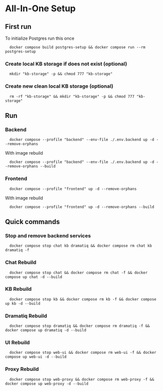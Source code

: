 # All-In-One Setup

## First run
To initialize Postgres run this once
```shell
  docker compose build postgres-setup && docker compose run --rm postgres-setup
```


### Create local KB storage if does not exist (optional)
```shell
  mkdir "kb-storage" -p && chmod 777 "kb-storage"
```

### Create new clean local KB storage (optional)
```shell
  rm -rf "kb-storage" && mkdir "kb-storage" -p && chmod 777 "kb-storage"
```

## Run


### Backend
```shell
  docker compose --profile "backend" --env-file ./.env.backend up -d --remove-orphans
```
With image rebuild
```shell
  docker compose --profile "backend" --env-file ./.env.backend up -d --remove-orphans --build
```

### Frontend
```shell
  docker compose --profile "frontend" up -d --remove-orphans
```
With image rebuild
```shell
  docker compose --profile "frontend" up -d --remove-orphans --build
```
## Quick commands

### Stop and remove backend services
```shell
  docker compose stop chat kb dramatiq && docker compose rm chat kb dramatiq -f
```

### Chat Rebuild
```shell
  docker compose stop chat && docker compose rm chat -f && docker compose up chat -d --build 
```

### KB Rebuild
```shell
  docker compose stop kb && docker compose rm kb -f && docker compose up kb -d --build 
```

### Dramatiq Rebuild
```shell
  docker compose stop dramatiq && docker compose rm dramatiq -f && docker compose up dramatiq -d --build 
```

### UI Rebuild
```shell
  docker compose stop web-ui && docker compose rm web-ui -f && docker compose up web-ui -d --build 
```

### Proxy Rebuild
```shell
  docker compose stop web-proxy && docker compose rm web-proxy -f && docker compose up web-proxy -d --build 
```